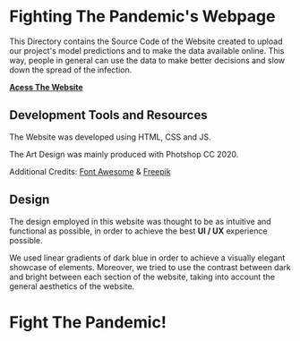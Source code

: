 # Fighting The Pandemic's Webpage
This Directory contains the Source Code of the Website created to upload our project's model predictions and to make the data available online. This way, people in general can use the data to make better decisions and slow down the spread of the infection.

**[Acess The Website](https://fightthepandemic.co/)**


## Development Tools and Resources
The Website was developed using HTML, CSS and JS.

The Art Design was mainly produced with Photshop CC 2020.

Additional Credits: [Font Awesome](fontawesome.com) & [Freepik](freepik.com)



## Design
The design employed in this website was thought to be as intuitive and functional as possible, in order to achieve the best **UI / UX** experience possible.

We used linear gradients of dark blue in order to achieve a visually elegant showcase of elements. Moreover, we tried to use the contrast between dark and bright between each section of the website, taking into account the general aesthetics of the website.



# **Fight The Pandemic!**

